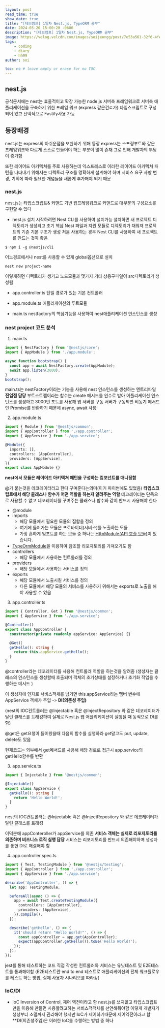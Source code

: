```yaml
---
layout: post
read_time: true
show_date: true
title: "[데브캠프] 1일차 Nest.js, TypeORM 공부"
date: 2024-05-20 15:00:20 -0600
description: "[데브캠프] 1일차 Nest.js, TypeORM 공부"
image: https://velog.velcdn.com/images/soijeongg/post/7e53a561-32f6-4fec-9ba5-4ec9efca7140/image.png
tags: 
    - coding
    - diary
    - hh99
author: soi

toc: no # leave empty or erase for no TOC
---
```


## nest.js
공식문서에는 	nest는 효울적이고 확장 가능한 node.js 서버측 프레임워크로 서버측 애플리케이션을 구축하기 위한 프레임 워크 
(express 같은건ㄷ가)
타입스크립트로 구성되어 있고 선택적으로 Fastify사용 가능

## 등장배경
nest.js는 express의 아쉬운점을 보완하기 위해 등장
express는 스프링부트와 같은 프레임워크와 다르게 스스로 만들어야 하는 부분이 많이 존재 
그로 인해 개발자의 부담이 증가함

또한 레이어드 아키텍쳐를 주로 사용하는데 익스프레스로 이러한 레이어드 아키텍쳐 패턴을 나타내기 위해서는 디렉토리 구조를 명확하게 설계해야 하며 서비스 요구 사항 변경, 기획에 따라 필요한 개념들을 새롭게 추가해야 되기 때문

### nest.js
nest.js는 타입스크립트& 커맨드 기반 웹프레임워크로 커맨드로 대부분의 구성요소를 구현할 수 있다 

- nest.js 설치 
시작하려면 Nest CLI를 사용하여 설치가능 
설치하면 새 프로젝트 디렉토리가 생성되고 초기 핵심 Nest 파일과 지원 모듈로 디렉토리가 채워져 프로젝트의 기존 기본 구조가 생성
처음 사용하는 경우 Nest CLI를 사용하여 새 프로젝트를 만드는 것이 좋음
```shell
$ npm i -g @nestjs/cli
```
어느경로에서나 nest를 사용할 수 있게 global옵션으로 설치 
```shell
nest new project-name
```

이렇게하면 디렉토리가 생기고 노드모듈과 몇가지 기타 상용구파일이 src디렉토리가 생성됨

- app.controller.ts
단일 경로가 있는 기본 컨트롤러 

- app.module.ts 
애플리케이션의 루트모듈

- main.ts
nestfactory의 핵심기능을 사용하여 nest애플리케이션 인스턴스를 생성

### nest project 코드 분석
1. main.ts
```typescript
import { NestFactory } from '@nestjs/core';
import { AppModule } from './app.module';

async function bootstrap() {
  const app = await NestFactory.create(AppModule);
  await app.listen(3000);
}
bootstrap();
```

main.ts는 nestFactory이라는 기능을 사용해 nest 인스턴스를 생성하는 엔트리파일 
**진입점 담당**
부트스트랩이라는 함수는 create 메서드를 인수로 받아 어플리케이션 인스턴스를 생성하고 3000번 포트를 사용해 웹 서버를 구동
서버가 구동되면 비동기 메서드인 Promise를 반환하기 때문에 async, await 사용


2. app.module.ts
```typescript
import { Module } from '@nestjs/common';
import { AppController } from './app.controller';
import { AppService } from './app.service';

@Module({
  imports: [],
  controllers: [AppController],
  providers: [AppService],
})
export class AppModule {}
```
**nest에서 모듈은 레이어드 아키텍쳐 패턴을 구성하는 컴포넌트를 매니징함**

@가 붙는것을 데코레이터라고 한다
꾸며준다는의미(이거 파이썬에도 있었음)
**타입스크립트에서 해당 클래스나 함수가 어떤 역할을 하는지 알려주는 역할**
데코레이터는 단독으로 사용할 수 없고 데코레이터를 꾸며주는 클래스나 함수와 같이 반드시 사용해야 한다

- @module
- imports
    - 해당 모듈에서 필요한 모듈의 집합을 정의
    - 여기에 들어가는 모듈은 프로바이더(서비스)를 노출하는 모듈
    - 가장 흔하게 임포트를 하는 모듈 중 하나는 [HttpModule(API 호출 모듈)](https://docs.nestjs.com/techniques/http-module)이 있습니다.
 - [TypeOrmModule](https://docs.nestjs.com/techniques/database)을 이용하여 참조할 리포지토리를 가져오기도 함
- controllers
    - 해당 모듈에서 사용하는 컨트롤러를 정의
- providers
    - 해당 모듈에서 사용하는 서비스를 정의
- exports
    - 해당 모듈에서 노출시킬 서비스를 정의
    - 다른 모듈에서 해당 모듈의 서비스를 사용하기 위해서는 exports로 노출을 해야 사용할 수 있음
    

3. app.controller.ts
```typescript
import { Controller, Get } from '@nestjs/common';
import { AppService } from './app.service';

@Controller()
export class AppController {
  constructor(private readonly appService: AppService) {}

  @Get()
  getHello(): string {
    return this.appService.getHello();
  }
}
```
@controller라는 데코레이터를 사용해 컨트롤러 역할을 하는것을 알려줌
(생성자는 클래스의 인스턴스를 생성할때 호출되며 객체의 초기상태를 설정하거나 초기화 작업을 수행하는 메서드 )

이 생성자에 인자로 서비스객체를 넘기면 this.appService라는 멤버 변수에 AppService 객체가 주입 -> **DI(의존성 주입)**

(nest의 IOC컨트롤러는 @Injectable 혹은 @InjectRepository 와 같은 데코레이터가 달린 클래스를 트래킹하여 실제로 Nest.js 웹 어플리케이션이 실행될 때 동적으로 DI를 함)

@get은 get요청이 들어왔을때 다음의 함수를 실행하라 get말고도 put, update, delete도 있음

현재코드는 외부에서 get메서드를 사용해 해당 경로로 접근시 app.service의 getHello함수를 반환

3. app.service.ts
```typescript
import { Injectable } from '@nestjs/common';

@Injectable()
export class AppService {
  getHello(): string {
    return 'Hello World!';
  }
}
```
nest의 IOC컨트롤러는 @Injectable 혹은 @InjectRepository 와 같은 데코레이터가 달린 클래스를 트래킹

이덕분에 appConteroller가 appService를 의존
**서비스 객체는 실제로 리포지토리를 의존하며 비즈니스 로직 실행 담당**
서비스는 리포지토리를 반드시 의존해야하며 생성자를 통한 DI로 해결해야 함

4. app.controller.spec.ts
```typescript
import { Test, TestingModule } from '@nestjs/testing';
import { AppController } from './app.controller';
import { AppService } from './app.service';

describe('AppController', () => {
  let app: TestingModule;

  beforeAll(async () => {
    app = await Test.createTestingModule({
      controllers: [AppController],
      providers: [AppService],
    }).compile();
  });

  describe('getHello', () => {
    it('should return "Hello World!"', () => {
      const appController = app.get(AppController);
      expect(appController.getHello()).toBe('Hello World!');
    });
  });
});
```
jest를 통해 테스트하는 코드 
직접 작성한 컨트롤러와 서비스는 유닛테스트 및 E2E테스트를 통과해야함
(E2E테스트란 end to end 테스트로 애플리케이션의 전체 워크플로우를 테스트 하는 방법, 실제 사용자 시나리오를 따라감)

### IoC/DI
- IoC
Inversion of Control, 제어 역전이라고 함
nest.js를 쓰지않고 타입스크립트만을 이용해 만들면 사용할려고하는 서비스객객체를 선언해줘야함
이렇게 개발자가 생성부터 소멸까지 관리해야 했지만 IoC가 제어하기때문에 제어역전이라고 함
**DI(의존성주입)은 이러한 IoC를 수행하는 방법 중 하나

